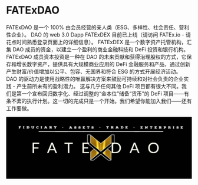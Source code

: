 # FATExDAO

FATExDAO 是一个 100% 由会员经营的亲人类（ESG、多样性、社会责任、营利性企业）。
DAO 的 web 3.0 Dapp FATExDEX 目前已上线（请访问 FATEx.io - 请花点时间熟悉登录页面上的详细信息）。 FATExDEX 是一个数字资产托管机构，汇集 DAO 成员的资金，以建立一个盈利的商业金融科技和 DeFi 投资和银行机构。
FATExDAO 成员资本投资是一种在 DAO 的未来贡献和获得治理股权的方式，它保存和增长数字资产，提供具有大规模商业应用的 DeFi 金融服务和产品，通过创新产生财富/价值增加以公平、包容、无国界和符合 ESG 的方式开展经济活动。
DAO 的驱动力是使用战略性的唯赢解决方案来鼓励可持续和对社会负责的企业实践 - 产生前所未有的盈利潜力。
这与几乎任何其他 DeFi 项目都有很大不同。我们是第一个宣布回归数字化、经过调整的“金本位”储备“货币”的 DeFi 项目——有条不紊的执行计划。这一切的完成只是一个开始。我们希望你能加入我们——还有工作要做。

![1500x500](1500x500.jpg)

